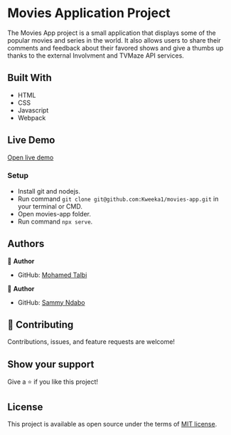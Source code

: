 # Movies Application Project

The Movies App project is a small application that displays some of the popular movies and series in the world. It also allows users to share their comments and feedback about their favored shows and give a thumbs up thanks to the external Involvment and TVMaze API services.

## Built With

- HTML
- CSS
- Javascript
- Webpack

## Live Demo

[Open live demo](https://kweeka1.github.io/movies-app/dist/)

### Setup
- Install git and nodejs.
- Run command `git clone git@github.com:Kweeka1/movies-app.git` in your terminal or CMD.
- Open movies-app folder.
- Run command `npx serve`.


## Authors

👤 **Author**

- GitHub: [Mohamed Talbi](https://github.com/Kweeka1)

👤 **Author**

- GitHub: [Sammy Ndabo](https://github.com/Ndaboom)


## 🤝 Contributing

Contributions, issues, and feature requests are welcome!


## Show your support

Give a ⭐️ if you like this project!

## License

This project is available as open source under the terms of [MIT license](https://github.com/Kweeka1/movies-app/blob/dev/MIT.md).
